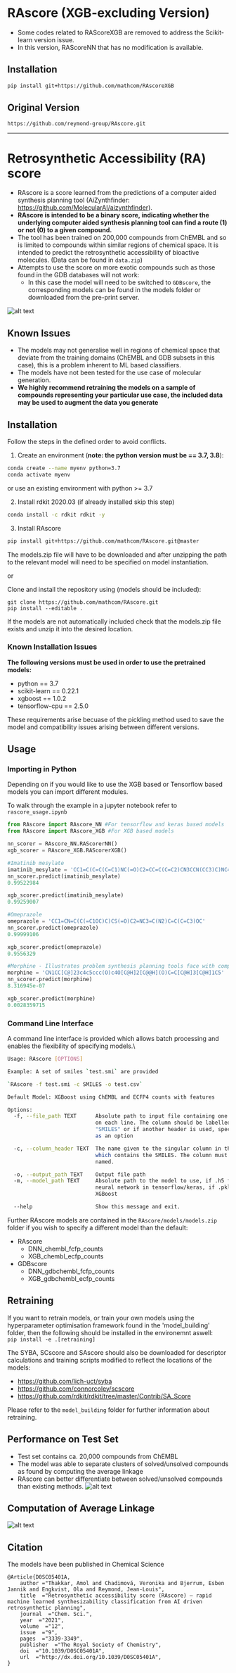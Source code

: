 # RAscore (XGB-excluding Version)
 * Some codes related to RAScoreXGB are removed to address the Scikit-learn version issue.
 * In this version, RAScoreNN that has no modification is available.

## Installation
```bash
pip install git+https://github.com/mathcom/RAscoreXGB
```

## Original Version
```
https://github.com/reymond-group/RAscore.git
```

----

# Retrosynthetic Accessibility (RA) score
 * RAscore is a score learned from the predictions of a computer aided synthesis planning tool (AiZynthfinder: https://github.com/MolecularAI/aizynthfinder). 
 * **RAscore is intended to be a binary score, indicating whether the underlying computer aided synthesis planning tool can find a route (1) or not (0) to a given compound.** 
 * The tool has been trained on 200,000 compounds from ChEMBL and so is limited to compounds within similar regions of chemical space. It is intended to predict the retrosynthetic accessibility of bioactive molecules. (Data can be found in `data.zip`)
 * Attempts to use the score on more exotic compounds such as those found in the GDB databases will not work: 
    * In this case the model will need to be switched to `GDBscore`, the corresponding models can be found in the models folder or downloaded from the pre-print server.

![alt text](RAscore/images/TOC.png)

## Known Issues
* The models may not generalise well in regions of chemical space that deviate from the training domains (ChEMBL and GDB subsets in this case), this is a problem inherent to ML based classifiers.
* The models have not been tested for the use case of molecular generation.
* **We highly recommend retraining the models on a sample of compounds representing your particular use case, the included data may be used to augment the data you generate**

## Installation 

Follow the steps in the defined order to avoid conflicts.

1. Create an environment (**note: the python version must be == 3.7, 3.8**):
```bash
conda create --name myenv python=3.7
conda activate myenv
```

or use an existing environment with python >= 3.7

2. Install rdkit 2020.03 (if already installed skip this step)
```bash
conda install -c rdkit rdkit -y
```

3. Install RAscore 
```bash
pip install git+https://github.com/mathcom/RAscore.git@master
```
The models.zip file will have to be downloaded and after unzipping the path to the relevant model will need to be specified on model instantiation.

or 

Clone and install the repository using (models should be included):
```
git clone https://github.com/mathcom/RAscore.git
pip install --editable .
```
If the models are not automatically included check that the models.zip file exists and unzip it into the desired location.

### Known Installation Issues 
**The following versions must be used in order to use the pretrained models:**
* python == 3.7
* scikit-learn == 0.22.1
* xgboost == 1.0.2
* tensorflow-cpu == 2.5.0

These requirements arise becuase of the pickling method used to save the model and compatibility issues arising between different versions.

## Usage
### Importing in Python
Depending on if you would like to use the XGB based or Tensorflow based models you can import different modules. 

To walk through the example in a jupyter notebook refer to `rascore_usage.ipynb`

```python
from RAscore import RAscore_NN #For tensorflow and keras based models
from RAscore import RAscore_XGB #For XGB based models

nn_scorer = RAscore_NN.RAScorerNN() 
xgb_scorer = RAscore_XGB.RAScorerXGB()

#Imatinib mesylate
imatinib_mesylate = 'CC1=C(C=C(C=C1)NC(=O)C2=CC=C(C=C2)CN3CCN(CC3)C)NC4=NC=CC(=N4)C5=CN=CC=C5.CS(=O)(=O)O'
nn_scorer.predict(imatinib_mesylate)
0.99522984

xgb_scorer.predict(imatinib_mesylate)
0.99259007

#Omeprazole
omeprazole = 'CC1=CN=C(C(=C1OC)C)CS(=O)C2=NC3=C(N2)C=C(C=C3)OC'
nn_scorer.predict(omeprazole)
0.99999106

xgb_scorer.predict(omeprazole)
0.9556329

#Morphine - Illustrates problem synthesis planning tools face with complex ring systems
morphine = 'CN1CC[C@]23c4c5ccc(O)c4O[C@H]2[C@@H](O)C=C[C@H]3[C@H]1C5'
nn_scorer.predict(morphine)
8.316945e-07

xgb_scorer.predict(morphine)
0.0028359715
```

### Command Line Interface
A command line interface is provided which allows batch processing and enables the flexibility of specifying models.\
```bash
Usage: RAscore [OPTIONS]

Example: A set of smiles `test.smi` are provided

`RAscore -f test.smi -c SMILES -o test.csv`

Default Model: XGBoost using ChEMBL and ECFP4 counts with features

Options:
  -f, --file_path TEXT      Absolute path to input file containing one SMILES
                            on each line. The column should be labelled
                            "SMILES" or if another header is used, specify it
                            as an option

  -c, --column_header TEXT  The name given to the singular column in the file
                            which contains the SMILES. The column must be
                            named.

  -o, --output_path TEXT    Output file path
  -m, --model_path TEXT     Absolute path to the model to use, if .h5 file
                            neural network in tensorflow/keras, if .pkl then
                            XGBoost

  --help                    Show this message and exit.
```
Further RAscore models are contained in the `RAscore/models/models.zip` folder if you wish to specify a different model than the default:
* RAscore
    * DNN_chembl_fcfp_counts
    * XGB_chembl_ecfp_counts
* GDBscore
    * DNN_gdbchembl_fcfp_counts
    * XGB_gdbchembl_ecfp_counts

## Retraining  
If you want to retrain models, or train your own models using the hyperparameter optimisation framework found in the 'model_building' folder, then the following should be installed in the environemnt aswell:\
`pip install -e .[retraining]`

The SYBA, SCscore and SAscore should also be downloaded for descriptor calculations and training scripts modified to reflect the locations of the models:
* https://github.com/lich-uct/syba
* https://github.com/connorcoley/scscore
* https://github.com/rdkit/rdkit/tree/master/Contrib/SA_Score

Please refer to the `model_building` folder for further information about retraining.

## Performance on Test Set
* Test set contains ca. 20,000 compounds from ChEMBL
* The model was able to separate clusters of solved/unsolved compounds as found by computing the average linkage
* RAscore can better differentiate between solved/unsolved compounds than existing methods.
![alt text](RAscore/images/RA_Score_histogram.png)

## Computation of Average Linkage 
![alt text](RAscore/images/average_linkage.png)

## Citation
The models have been published in Chemical Science
```
@Article{D0SC05401A,
	author ="Thakkar, Amol and Chadimová, Veronika and Bjerrum, Esben Jannik and Engkvist, Ola and Reymond, Jean-Louis",
	title  ="Retrosynthetic accessibility score (RAscore) – rapid machine learned synthesizability classification from AI driven retrosynthetic planning",
	journal  ="Chem. Sci.",
	year  ="2021",
	volume  ="12",
	issue  ="9",
	pages  ="3339-3349",
	publisher  ="The Royal Society of Chemistry",
	doi  ="10.1039/D0SC05401A",
	url  ="http://dx.doi.org/10.1039/D0SC05401A",
}
```

